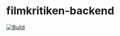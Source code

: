 # filmkritiken-backend

[![Build](https://github.com/DerBlum/filmkritiken-backend/actions/workflows/build.yml/badge.svg)](https://github.com/DerBlum/filmkritiken-backend/actions/workflows/build.yml)

